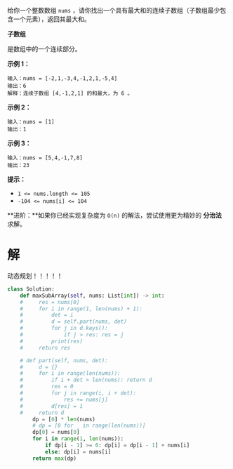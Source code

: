 给你一个整数数组 `nums` ，请你找出一个具有最大和的连续子数组（子数组最少包含一个元素），返回其最大和。



**子数组**

是数组中的一个连续部分。



 

**示例 1：**

```
输入：nums = [-2,1,-3,4,-1,2,1,-5,4]
输出：6
解释：连续子数组 [4,-1,2,1] 的和最大，为 6 。
```

**示例 2：**

```
输入：nums = [1]
输出：1
```

**示例 3：**

```
输入：nums = [5,4,-1,7,8]
输出：23
```

 

**提示：**

- `1 <= nums.length <= 105`
- `-104 <= nums[i] <= 104`

 

**进阶：**如果你已经实现复杂度为 `O(n)` 的解法，尝试使用更为精妙的 **分治法** 求解。

# 解

动态规划！！！！！

```python
class Solution:
    def maxSubArray(self, nums: List[int]) -> int: 
    #     res = nums[0]
    #     for i in range(1, len(nums) + 1):
    #         det = i
    #         d = self.part(nums, det)
    #         for j in d.keys():
    #             if j > res: res = j
    #         print(res)
    #     return res

    # def part(self, nums, det):
    #     d = {}
    #     for i in range(len(nums)):
    #         if i + det > len(nums): return d
    #         res = 0
    #         for j in range(i, i + det):
    #             res += nums[j]
    #         d[res] = 1
    #     return d
        dp = [0] * len(nums)
        # dp = [0 for _ in range(len(nums))]
        dp[0] = nums[0]
        for i in range(1, len(nums)):
            if dp[i - 1] >= 0: dp[i] = dp[i - 1] + nums[i]
            else: dp[i] = nums[i]
        return max(dp)
```

